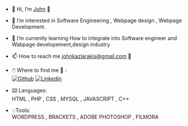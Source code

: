 - 👋 Hi, I’m [John](https://github.com/John-Kazlarakis) 🔗
- 👀 I’m interested in Software Engineering , Webpage design , Webpage Development.
- 🌱 I’m currently learning How to integrate into Software engineer and Wabpage developement,design industry
- 📫 How to reach me johnkazlarakis@gmail.com 📧
  
- 🖱️ Where to find me 🔗 : <br>
<a href="https://github.com/John-Kazlarakis" target="_blank"><img alt="Github" src="https://img.shields.io/badge/GitHub-%2312100E.svg?&style=for-the-badge&logo=Github&logoColor=white" /></a>
<a href="https://www.linkedin.com/in/john-kazlarakis/" target="_blank"><img alt="LinkedIn" src="https://img.shields.io/badge/linkedin-%230077B5.svg?&style=for-the-badge&logo=linkedin&logoColor=white" /></a>

- ⌨️ Languages: <br>
  HTML , PHP , CSS , MYSQL , JAVASCRIPT , C++ 
   <br>
- 💡Tools: <br>
  WORDPRESS , BRACKETS , ADOBE PHOTOSHOP , FILMORA 
<!---
John-Kazlarakis/John-Kazlarakis is a ✨ special ✨ repository because its `README.md` (this file) appears on your GitHub profile.
You can click the Preview link to take a look at your changes.
--->
